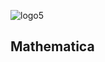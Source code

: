 
![logo5](https://user-images.githubusercontent.com/7692626/45593261-f4603e00-b9b4-11e8-963e-c2b49422f174.png)

## Mathematica

